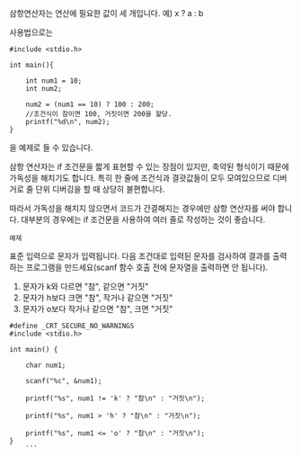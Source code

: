  삼항연산자는 연산에 필요한 값이 세 개입니다. 
 예) x ? a : b 

사용법으로는
```
#include <stdio.h>

int main(){

	int num1 = 10;
	int num2;

	num2 = (num1 == 10) ? 100 : 200;
	//조건식이 참이면 100, 거짓이면 200을 할당.
	printf("%d\n", num2); 
}
```
을 예제로 들 수 있습니다.

삼항 연산자는 if 조건문을 짧게 표현할 수 있는 장점이 있지만, 축약된 형식이기 때문에 가독성을 해치기도 합니다. 특히 한 줄에 조건식과 결괏값들이 모두 모여있으므로 디버거로 줄 단위 디버깅을 할 때 상당히 불편합니다.

따라서 가독성을 해치지 않으면서 코드가 간결해지는 경우에만 삼항 연산자를 써야 합니다. 대부분의 경우에는 if 조건문을 사용하여 여러 줄로 작성하는 것이 좋습니다.



	예제 

표준 입력으로 문자가 입력됩니다. 다음 조건대로 입력된 문자를 검사하여 결과를 출력하는 프로그램을 만드세요(scanf 함수 호출 전에 문자열을 출력하면 안 됩니다).

1. 문자가 k와 다르면 "참", 같으면 "거짓"
2. 문자가 h보다 크면 "참", 작거나 같으면 "거짓"
3. 문자가 o보다 작거나 같으면 "참", 크면 "거짓"


```
#define _CRT_SECURE_NO_WARNINGS 
#include <stdio.h>

int main() {

    char num1;

    scanf("%c", &num1);

    printf("%s", num1 != 'k' ? "참\n" : "거짓\n");

    printf("%s", num1 > 'h' ? "참\n" : "거짓\n");

    printf("%s", num1 <= 'o' ? "참\n" : "거짓\n");
}
	```